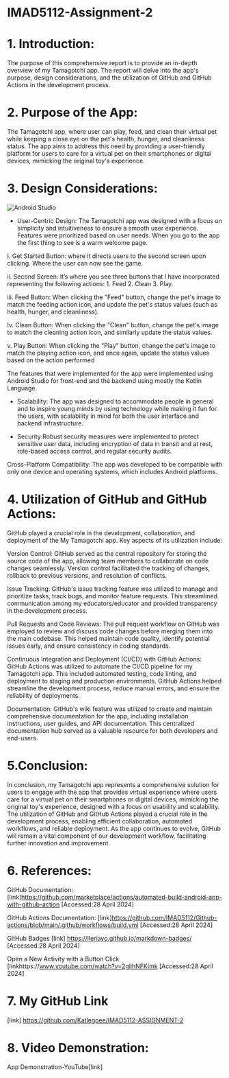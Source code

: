 # IMAD5112-Assignment-2

# 1. Introduction: 
The purpose of this comprehensive report is to provide an in-depth overview of my Tamagotchi app. The report will delve into the app's purpose, design considerations, and the utilization of GitHub and GitHub Actions in the development process. 

# 2. Purpose of the App:
The Tamagotchi app, where user can play, feed, and clean their virtual pet while keeping a close eye on the pet's health, hunger, and cleanliness status. The app aims to address this need by providing a user-friendly platform for users to care for a virtual pet on their smartphones or digital devices, mimicking the original toy's experience. 

# 3. Design Considerations: 
![Android Studio](https://img.shields.io/badge/android%20studio-346ac1?style=for-the-badge&logo=android%20studio&logoColor=white)

- User-Centric Design: The Tamagotchi app was designed with a focus on simplicity and intuitiveness to ensure a smooth user experience. Features were prioritized based on user needs. When you go to the app the first thing to see is a warm welcome page. 

 I. Get Started Button: where it directs users to the second screen upon clicking. Where the user can now see the game. 

ii. Second Screen: It’s where you see three buttons that I have incorporated representing the following actions: 1. Feed 2. Clean 3. Play. 

iii. Feed Button: When clicking the "Feed" button, change the pet's image to match the feeding action icon, and update the pet's status values (such as health, hunger, and cleanliness). 

Iv. Clean Button: When clicking the "Clean" button, change the pet's image to match the cleaning action icon, and similarly update the status values. 

v. Play Button: When clicking the "Play" button, change the pet's image to match the playing action icon, and once again, update the status values based on the action performed 

The features that were implemented for the app were implemented using Android Studio for front-end and the backend using mostly the Kotlin Language. 

- Scalability: The app was designed to accommodate people in general and to inspire young minds by using technology while making it fun for the users, with scalability in mind for both the user interface and backend infrastructure. 

- Security:Robust security measures were implemented to protect sensitive user data, including encryption of data in transit and at rest, role-based access control, and regular security audits. 

Cross-Platform Compatibility: The app was developed to be compatible with only one device and operating systems, which includes Android platforms. 

# 4. Utilization of GitHub and GitHub Actions:  

GitHub played a crucial role in the development, collaboration, and deployment of the My Tamagotchi app. Key aspects of its utilization include: 

Version Control: GitHub served as the central repository for storing the source code of the app, allowing team members to collaborate on code changes seamlessly. Version control facilitated the tracking of changes, rollback to previous versions, and resolution of conflicts. 

Issue Tracking: GitHub's issue tracking feature was utilized to manage and prioritize tasks, track bugs, and monitor feature requests. This streamlined communication among my educators/educator and provided transparency in the development process. 

Pull Requests and Code Reviews: The pull request workflow on GitHub was employed to review and discuss code changes before merging them into the main codebase. This helped maintain code quality, identify potential issues early, and ensure consistency in coding standards. 

Continuous Integration and Deployment (CI/CD) with GitHub Actions: GitHub Actions was utilized to automate the CI/CD pipeline for my Tamagotchi app. This included automated testing, code linting, and deployment to staging and production environments. GitHub Actions helped streamline the development process, reduce manual errors, and ensure the reliability of deployments. 

Documentation: GitHub's wiki feature was utilized to create and maintain comprehensive documentation for the app, including installation instructions, user guides, and API documentation. This centralized documentation hub served as a valuable resource for both developers and end-users. 

# 5.Conclusion: 
In conclusion, my Tamagotchi app represents a comprehensive solution for users to engage with the app that provides virtual experience where users care for a virtual pet on their smartphones or digital devices, mimicking the original toy's experience, designed with a focus on usability and scalability. The utilization of GitHub and GitHub Actions played a crucial role in the development process, enabling efficient collaboration, automated workflows, and reliable deployment. As the app continues to evolve, GitHub will remain a vital component of our development workflow, facilitating further innovation and improvement. 

# 6. References: 

GitHub Documentation: [link]https://github.com/marketplace/actions/automated-build-android-app-with-github-action [Accessed:28 April 2024] 

GitHub Actions Documentation: [link]https://github.com/IMAD5112/Github-actions/blob/main/.github/workflows/build.yml [Accessed:28 April 2024] 

GitHub Badges [link] https://ileriayo.github.io/markdown-badges/ [Accessed:28 April 2024] 

Open a New Activity with a Button Click [linkhttps://www.youtube.com/watch?v=2gljhNFKimk [Accessed:28 April 2024]

 
# 7. My GitHub Link 

[link] https://github.com/Katlegoee/IMAD5112-ASSIGNMENT-2 


# 8. Video Demonstration: 

App Demonstration-YouTube[link] 
